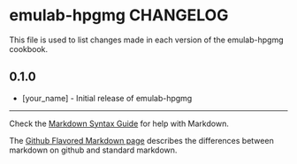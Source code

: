 emulab-hpgmg CHANGELOG
======================

This file is used to list changes made in each version of the emulab-hpgmg cookbook.

0.1.0
-----
- [your_name] - Initial release of emulab-hpgmg

- - -
Check the [Markdown Syntax Guide](http://daringfireball.net/projects/markdown/syntax) for help with Markdown.

The [Github Flavored Markdown page](http://github.github.com/github-flavored-markdown/) describes the differences between markdown on github and standard markdown.
